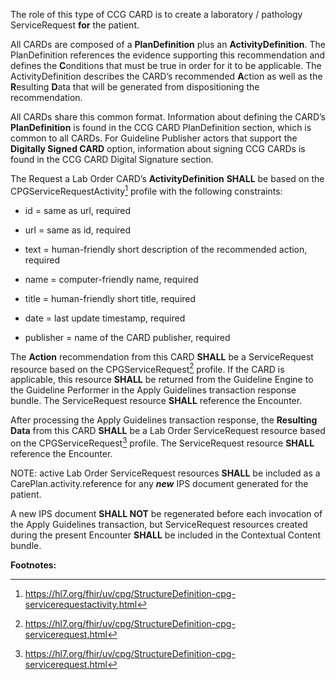 
The role of this type of CCG CARD is to create a laboratory / pathology
ServiceRequest **for** the patient.

All CARDs are composed of a **PlanDefinition** plus an
**ActivityDefinition**. The PlanDefinition references the evidence
supporting this recommendation and defines the **C**onditions that must
be true in order for it to be applicable. The ActivityDefinition
describes the CARD’s recommended **A**ction as well as the **R**esulting
**D**ata that will be generated from dispositioning the recommendation.

All CARDs share this common format. Information about defining the
CARD’s **PlanDefinition** is found in the CCG CARD PlanDefinition
section, which is common to all CARDs. For Guideline Publisher actors
that support the **Digitally Signed CARD** option, information about
signing CCG CARDs is found in the CCG CARD Digital Signature section.

The Request a Lab Order CARD’s **ActivityDefinition** **SHALL** be based
on the CPGServiceRequestActivity[^1] profile with the following
constraints:

- id = same as url, required

- url = same as id, required

- text = human-friendly short description of the recommended action,
  required

- name = computer-friendly name, required

- title = human-friendly short title, required

- date = last update timestamp, required

- publisher = name of the CARD publisher, required

The **Action** recommendation from this CARD **SHALL** be a ServiceRequest
resource based on the CPGServiceRequest[^2] profile. If the CARD is
applicable, this resource **SHALL** be returned from the Guideline
Engine to the Guideline Performer in the Apply Guidelines transaction
response bundle. The ServiceRequest resource **SHALL** reference the
Encounter.

After processing the Apply Guidelines transaction response, the
**Resulting Data** from this CARD **SHALL** be a Lab Order
ServiceRequest resource based on the CPGServiceRequest[^3] profile. The
ServiceRequest resource **SHALL** reference the Encounter.

NOTE: active Lab Order ServiceRequest resources **SHALL** be included as
a CarePlan.activity.reference for any ***new*** IPS document generated
for the patient.

A new IPS document **SHALL NOT** be regenerated before each invocation
of the Apply Guidelines transaction, but ServiceRequest resources
created during the present Encounter **SHALL** be included in the
Contextual Content bundle.

**Footnotes:**

[^1]: <https://hl7.org/fhir/uv/cpg/StructureDefinition-cpg-servicerequestactivity.html>

[^2]: <https://hl7.org/fhir/uv/cpg/StructureDefinition-cpg-servicerequest.html>

[^3]: <https://hl7.org/fhir/uv/cpg/StructureDefinition-cpg-servicerequest.html>
